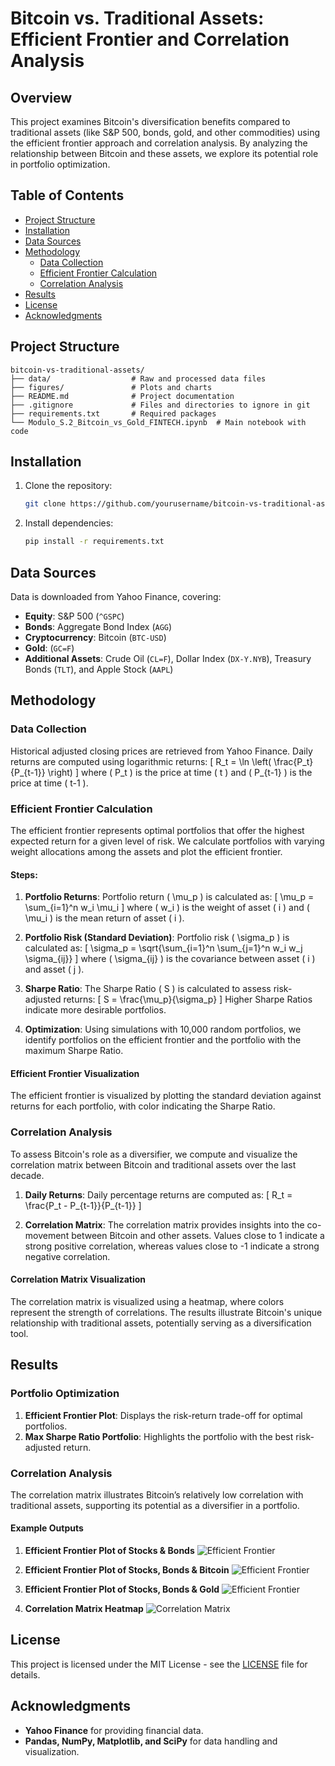 # Bitcoin vs. Traditional Assets: Efficient Frontier and Correlation Analysis

## Overview

This project examines Bitcoin's diversification benefits compared to traditional assets (like S&P 500, bonds, gold, and other commodities) using the efficient frontier approach and correlation analysis. By analyzing the relationship between Bitcoin and these assets, we explore its potential role in portfolio optimization.

## Table of Contents

- [Project Structure](#project-structure)
- [Installation](#installation)
- [Data Sources](#data-sources)
- [Methodology](#methodology)
  - [Data Collection](#data-collection)
  - [Efficient Frontier Calculation](#efficient-frontier-calculation)
  - [Correlation Analysis](#correlation-analysis)
- [Results](#results)
- [License](#license)
- [Acknowledgments](#acknowledgments)

## Project Structure

```
bitcoin-vs-traditional-assets/
├── data/                  # Raw and processed data files
├── figures/               # Plots and charts
├── README.md              # Project documentation
├── .gitignore             # Files and directories to ignore in git
├── requirements.txt       # Required packages
└── Modulo_S.2_Bitcoin_vs_Gold_FINTECH.ipynb  # Main notebook with code
```

## Installation

1. Clone the repository:
   ```bash
   git clone https://github.com/yourusername/bitcoin-vs-traditional-assets.git
   ```
2. Install dependencies:
   ```bash
   pip install -r requirements.txt
   ```

## Data Sources

Data is downloaded from Yahoo Finance, covering:
- **Equity**: S&P 500 (`^GSPC`)
- **Bonds**: Aggregate Bond Index (`AGG`)
- **Cryptocurrency**: Bitcoin (`BTC-USD`)
- **Gold**: (`GC=F`)
- **Additional Assets**: Crude Oil (`CL=F`), Dollar Index (`DX-Y.NYB`), Treasury Bonds (`TLT`), and Apple Stock (`AAPL`)

## Methodology

### Data Collection

Historical adjusted closing prices are retrieved from Yahoo Finance. Daily returns are computed using logarithmic returns:
\[
R_t = \ln \left( \frac{P_t}{P_{t-1}} \right)
\]
where \( P_t \) is the price at time \( t \) and \( P_{t-1} \) is the price at time \( t-1 \).

### Efficient Frontier Calculation

The efficient frontier represents optimal portfolios that offer the highest expected return for a given level of risk. We calculate portfolios with varying weight allocations among the assets and plot the efficient frontier.

#### Steps:

1. **Portfolio Returns**:
   Portfolio return \( \mu_p \) is calculated as:
   \[
   \mu_p = \sum_{i=1}^n w_i \mu_i
   \]
   where \( w_i \) is the weight of asset \( i \) and \( \mu_i \) is the mean return of asset \( i \).

2. **Portfolio Risk (Standard Deviation)**:
   Portfolio risk \( \sigma_p \) is calculated as:
   \[
   \sigma_p = \sqrt{\sum_{i=1}^n \sum_{j=1}^n w_i w_j \sigma_{ij}}
   \]
   where \( \sigma_{ij} \) is the covariance between asset \( i \) and asset \( j \).

3. **Sharpe Ratio**:
   The Sharpe Ratio \( S \) is calculated to assess risk-adjusted returns:
   \[
   S = \frac{\mu_p}{\sigma_p}
   \]
   Higher Sharpe Ratios indicate more desirable portfolios.

4. **Optimization**:
   Using simulations with 10,000 random portfolios, we identify portfolios on the efficient frontier and the portfolio with the maximum Sharpe Ratio.

#### Efficient Frontier Visualization

The efficient frontier is visualized by plotting the standard deviation against returns for each portfolio, with color indicating the Sharpe Ratio.

### Correlation Analysis

To assess Bitcoin's role as a diversifier, we compute and visualize the correlation matrix between Bitcoin and traditional assets over the last decade.

1. **Daily Returns**: 
   Daily percentage returns are computed as:
   \[
   R_t = \frac{P_t - P_{t-1}}{P_{t-1}}
   \]

2. **Correlation Matrix**:
   The correlation matrix provides insights into the co-movement between Bitcoin and other assets. Values close to 1 indicate a strong positive correlation, whereas values close to -1 indicate a strong negative correlation.

#### Correlation Matrix Visualization

The correlation matrix is visualized using a heatmap, where colors represent the strength of correlations. The results illustrate Bitcoin's unique relationship with traditional assets, potentially serving as a diversification tool.

## Results

### Portfolio Optimization

1. **Efficient Frontier Plot**: Displays the risk-return trade-off for optimal portfolios.
2. **Max Sharpe Ratio Portfolio**: Highlights the portfolio with the best risk-adjusted return.

### Correlation Analysis

The correlation matrix illustrates Bitcoin’s relatively low correlation with traditional assets, supporting its potential as a diversifier in a portfolio.

#### Example Outputs

1. **Efficient Frontier Plot of Stocks & Bonds**
   ![Efficient Frontier](figures/efficient_frontier_stocks_bonds.png)

2. **Efficient Frontier Plot of Stocks, Bonds & Bitcoin**
   ![Efficient Frontier](figures/efficient_frontier_bitcoin.png)
   
3. **Efficient Frontier Plot of Stocks, Bonds & Gold**
   ![Efficient Frontier](figures/efficient_frontier_gold.png)

4. **Correlation Matrix Heatmap**
   ![Correlation Matrix](figures/correlation_heat_map.png)

## License

This project is licensed under the MIT License - see the [LICENSE](LICENSE) file for details.

## Acknowledgments

- **Yahoo Finance** for providing financial data.
- **Pandas, NumPy, Matplotlib, and SciPy** for data handling and visualization.
